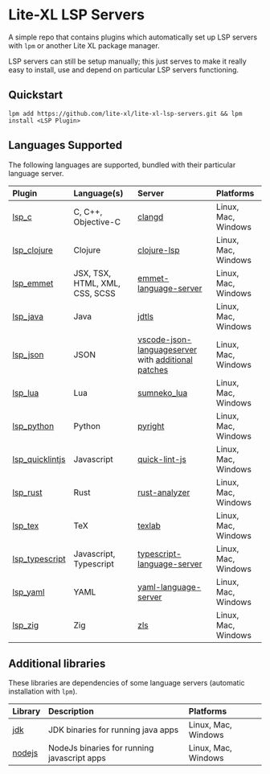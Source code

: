 # Lite-XL LSP Servers

A simple repo that contains plugins which automatically set up LSP servers with `lpm` or another
Lite XL package manager.

LSP servers can still be setup manually; this just serves to make it really easy to install, use
and depend on particular LSP servers functioning.

## Quickstart

```
lpm add https://github.com/lite-xl/lite-xl-lsp-servers.git && lpm install <LSP Plugin>
```

## Languages Supported

The following languages are supported, bundled with their particular language server.

| Plugin                                                | Language(s)                    | Server                                                                                                                                                                             | Platforms           |
| :---------------------------------------------------- | :----------------------------- | :--------------------------------------------------------------------------------------------------------------------------------------------------------------------------------- | :------------------ |
| [lsp_c](/plugins/lsp_c.lua?raw=1)                     | C, C++, Objective-C            | [clangd](https://github.com/clangd/clangd)                                                                                                                                         | Linux, Mac, Windows |
| [lsp_clojure](/plugins/lsp_clojure.lua?raw=1)         | Clojure                        | [clojure-lsp](https://clojure-lsp.io/)                                                                                                                                             | Linux, Mac, Windows |
| [lsp_emmet](/plugins/lsp_emmet.lua?raw=1)             | JSX, TSX, HTML, XML, CSS, SCSS | [emmet-language-server](https://github.com/olrtg/emmet-language-server)                                                                                                            | Linux, Mac, Windows |
| [lsp_java](/plugins/lsp_java.lua?raw=1)               | Java                           | [jdtls](https://github.com/eclipse-jdtls/eclipse.jdt.ls)                                                                                                                           | Linux, Mac, Windows |
| [lsp_json](/plugins/lsp_json.lua?raw=1)               | JSON                           | [vscode-json-languageserver](https://github.com/microsoft/vscode/tree/main/extensions/json-language-features/server) with [additional patches](patches/vscode-json-languageserver) | Linux, Mac, Windows |
| [lsp_lua](/plugins/lsp_lua.lua?raw=1)                 | Lua                            | [sumneko_lua](https://github.com/sumneko/lua-language-server)                                                                                                                      | Linux, Mac, Windows |
| [lsp_python](/plugins/lsp_python.lua?raw=1)           | Python                         | [pyright](https://github.com/Microsoft/pyright)                                                                                                                                    | Linux, Mac, Windows |
| [lsp_quicklintjs](/plugins/lsp_quicklintjs.lua?raw=1) | Javascript                     | [quick-lint-js](https://quick-lint-js.com/)                                                                                                                                        | Linux, Mac, Windows |
| [lsp_rust](/plugins/lsp_rust.lua?raw=1)               | Rust                           | [rust-analyzer](https://github.com/rust-lang/rust-analyzer)                                                                                                                        | Linux, Mac, Windows |
| [lsp_tex](/plugins/lsp_tex.lua?raw=1)                 | TeX                            | [texlab](https://github.com/latex-lsp/texlab)                                                                                                                                      | Linux, Mac, Windows |
| [lsp_typescript](/plugins/lsp_typescript.lua?raw=1)   | Javascript, Typescript         | [typescript-language-server](https://github.com/typescript-language-server/typescript-language-server)                                                                             | Linux, Mac, Windows |
| [lsp_yaml](/plugins/lsp_yaml.lua?raw=1)               | YAML                           | [yaml-language-server](https://github.com/redhat-developer/yaml-language-server)                                                                                                   | Linux, Mac, Windows |
| [lsp_zig](/plugins/lsp_zig.lua?raw=1)                 | Zig                            | [zls](https://github.com/zigtools/zls)                                                                                                                                             | Linux, Mac, Windows |

## Additional libraries

These libraries are dependencies of some language servers (automatic installation with `lpm`).

| Library                               | Description                                 | Platforms           |
| :------------------------------------ | :------------------------------------------ | :------------------ |
| [jdk](/libraries/jdk.lua?raw=1)       | JDK binaries for running java apps          | Linux, Mac, Windows |
| [nodejs](/libraries/nodejs.lua?raw=1) | NodeJs binaries for running javascript apps | Linux, Mac, Windows |
